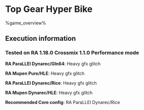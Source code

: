 # Top Gear Hyper Bike 

%game_overview%

## Execution information

### Tested on RA 1.18.0 Crossmix 1.1.0 Performance mode

**RA ParaLLEl Dynarec/Gln64**: Heavy gfx glitch

**RA Mupen Pure/HLE**: Heavy gfx glitch

**RA ParaLLEl Dynarec/Rice**: Heavy gfx glitch

**RA Mupen Dynarec/HLE**: Heavy gfx glitch

**Recommended Core config**: RA ParaLLEl Dynarec/Rice